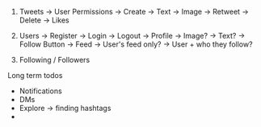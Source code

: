 1. Tweets
    -> User Permissions
        -> Create
            -> Text
            -> Image
        -> Retweet
        -> Delete
        -> Likes

    
2. Users
    -> Register
    -> Login
    -> Logout
    -> Profile
        -> Image?
        -> Text?
        -> Follow Button
    -> Feed
        -> User's feed only?
        -> User + who they follow?

3. Following / Followers

Long term todos
- Notifications
- DMs
- Explore -> finding hashtags
- 